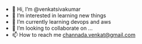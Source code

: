 - 👋 Hi, I’m @venkatsivakumar
- 👀 I’m interested in learning new things 
- 🌱 I’m currently learning devops and aws 
- 💞️ I’m looking to collaborate on ...
- 📫 How to reach me channada.venkat@gmail.com

<!---
sivaji2244/sivaji2244 is a ✨ special ✨ repository because its `README.md` (this file) appears on your GitHub profile.
You can click the Preview link to take a look at your changes.
--->
